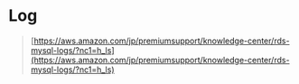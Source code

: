 Log
===

>[https://aws.amazon.com/jp/premiumsupport/knowledge-center/rds-mysql-logs/?nc1=h_ls](https://aws.amazon.com/jp/premiumsupport/knowledge-center/rds-mysql-logs/?nc1=h_ls)

<br>
